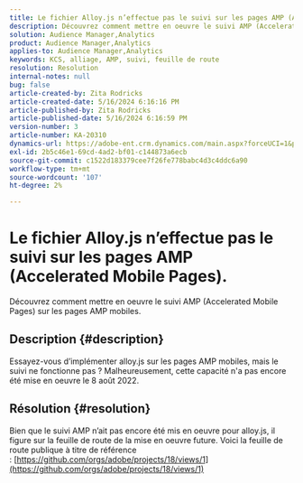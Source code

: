 ```yaml
---
title: Le fichier Alloy.js n’effectue pas le suivi sur les pages AMP (Accelerated Mobile Pages).
description: Découvrez comment mettre en oeuvre le suivi AMP (Accelerated Mobile Pages) sur les pages AMP mobiles.
solution: Audience Manager,Analytics
product: Audience Manager,Analytics
applies-to: Audience Manager,Analytics
keywords: KCS, alliage, AMP, suivi, feuille de route
resolution: Resolution
internal-notes: null
bug: false
article-created-by: Zita Rodricks
article-created-date: 5/16/2024 6:16:16 PM
article-published-by: Zita Rodricks
article-published-date: 5/16/2024 6:16:59 PM
version-number: 3
article-number: KA-20310
dynamics-url: https://adobe-ent.crm.dynamics.com/main.aspx?forceUCI=1&pagetype=entityrecord&etn=knowledgearticle&id=79dd435e-b013-ef11-9f89-6045bd0298d4
exl-id: 2b5c46e1-69cd-4ad2-bf01-c144873a6ecb
source-git-commit: c1522d183379cee7f26fe778babc4d3c4ddc6a90
workflow-type: tm+mt
source-wordcount: '107'
ht-degree: 2%

---
```


# Le fichier Alloy.js n’effectue pas le suivi sur les pages AMP (Accelerated Mobile Pages).


Découvrez comment mettre en oeuvre le suivi AMP (Accelerated Mobile Pages) sur les pages AMP mobiles.

## Description {#description}


Essayez-vous d’implémenter alloy.js sur les pages AMP mobiles, mais le suivi ne fonctionne pas ? Malheureusement, cette capacité n&#39;a pas encore été mise en oeuvre le 8 août 2022.


## Résolution {#resolution}


Bien que le suivi AMP n’ait pas encore été mis en oeuvre pour alloy.js, il figure sur la feuille de route de la mise en oeuvre future. Voici la feuille de route publique à titre de référence : [https://github.com/orgs/adobe/projects/18/views/1](https://github.com/orgs/adobe/projects/18/views/1)
